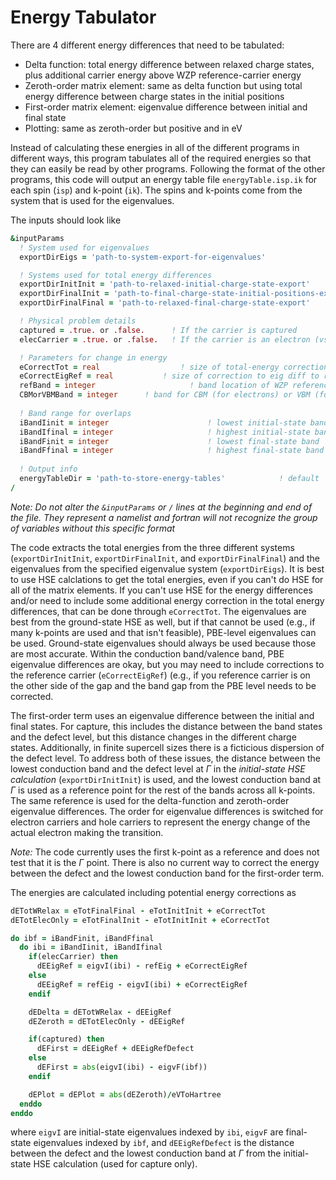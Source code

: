 # Energy Tabulator

There are 4 different energy differences that need to be tabulated:
* Delta function: total energy difference between relaxed charge states, plus additional carrier energy above WZP reference-carrier energy
* Zeroth-order matrix element: same as delta function but using total energy difference between charge states in the initial positions
* First-order matrix element: eigenvalue difference between initial and final state
* Plotting: same as zeroth-order but positive and in eV

Instead of calculating these energies in all of the different programs in different ways, this program tabulates all of the required energies so that they can easily be read by other programs. Following the format of the other programs, this code will output an energy table file `energyTable.isp.ik` for each spin (`isp`) and k-point (`ik`). The spins and k-points come from the system that is used for the eigenvalues. 

The inputs should look like
```f90
&inputParams
  ! System used for eigenvalues
  exportDirEigs = 'path-to-system-export-for-eigenvalues'

  ! Systems used for total energy differences
  exportDirInitInit = 'path-to-relaxed-initial-charge-state-export'
  exportDirFinalInit = 'path-to-final-charge-state-initial-positions-export'
  exportDirFinalFinal = 'path-to-relaxed-final-charge-state-export'

  ! Physical problem details
  captured = .true. or .false.      ! If the carrier is captured
  elecCarrier = .true. or .false.   ! If the carrier is an electron (vs a hole)

  ! Parameters for change in energy
  eCorrectTot = real				  ! size of total-energy correction in eV; default 0.0
  eCorrectEigRef = real			  ! size of correction to eig diff to ref carrier in eV; default 0.0
  refBand = integer						! band location of WZP reference carrier
  CBMorVBMBand = integer      ! band for CBM (for electrons) or VBM (for holes)
  
  ! Band range for overlaps
  iBandIinit = integer						! lowest initial-state band
  iBandIfinal = integer						! highest initial-state band
  iBandFinit = integer						! lowest final-state band
  iBandFfinal = integer						! highest final-state band
  
  ! Output info
  energyTableDir = 'path-to-store-energy-tables' 			! default './'
/
```
_Note: Do not alter the `&inputParams` or `/` lines at the beginning and end of the file. They represent a namelist and fortran will not recognize the group of variables without this specific format_

The code extracts the total energies from the three different systems (`exportDirInitInit`, `exportDirFinalInit`, and `exportDirFinalFinal`) and the eigenvalues from the specified eigenvalue system (`exportDirEigs`). It is best to use HSE calclations to get the total energies, even if you can't do HSE for all of the matrix elements. If you can't use HSE for the energy differences and/or need to include some additional energy correction in the total energy differences, that can be done through `eCorrectTot`. The eigenvalues are best from the ground-state HSE as well, but if that cannot be used (e.g., if many k-points are used and that isn't feasible), PBE-level eigenvalues can be used. Ground-state eigenvalues should always be used because those are most accurate. Within the conduction band/valence band, PBE eigenvalue differences are okay, but you may need to include corrections to the reference carrier (`eCorrectEigRef`) (e.g., if you reference carrier is on the other side of the gap and the band gap from the PBE level needs to be corrected.

The first-order term uses an eigenvalue difference between the initial and final states. For capture, this includes the distance between the band states and the defect level, but this distance changes in the different charge states. Additionally, in finite supercell sizes there is a ficticious dispersion of the defect level. To address both of these issues, the distance between the lowest conduction band and the defect level at $\Gamma$ in the *initial-state HSE calculation* (`exportDirInitInit`) is used, and the lowest conduction band at $\Gamma$ is used as a reference point for the rest of the bands across all k-points. The same reference is used for the delta-function and zeroth-order eigenvalue differences. The order for eigenvalue differences is switched for electron carriers and hole carriers to represent the energy change of the actual electron making the transition.

*Note:* The code currently uses the first k-point as a reference and does not test that it is the $\Gamma$ point. There is also no current way to correct the energy between the defect and the lowest conduction band for the first-order term.


The energies are calculated including potential energy corrections as
```f90
dETotWRelax = eTotFinalFinal - eTotInitInit + eCorrectTot
dETotElecOnly = eTotFinalInit - eTotInitInit + eCorrectTot

do ibf = iBandFinit, iBandFfinal
  do ibi = iBandIinit, iBandIfinal
    if(elecCarrier) then
      dEEigRef = eigvI(ibi) - refEig + eCorrectEigRef
    else
      dEEigRef = refEig - eigvI(ibi) + eCorrectEigRef
    endif

    dEDelta = dETotWRelax - dEEigRef
    dEZeroth = dETotElecOnly - dEEigRef

    if(captured) then
      dEFirst = dEEigRef + dEEigRefDefect
    else
      dEFirst = abs(eigvI(ibi) - eigvF(ibf))
    endif

    dEPlot = dEPlot = abs(dEZeroth)/eVToHartree
  enddo
enddo
```
where `eigvI` are initial-state eigenvalues indexed by `ibi`, `eigvF` are final-state eigenvalues indexed by `ibf`, and `dEEigRefDefect` is the distance between the defect and the lowest conduction band at $\Gamma$ from the initial-state HSE calculation (used for capture only).
